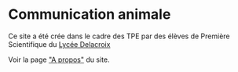 # Communication animale

Ce site a été crée dans le cadre des TPE par des élèves de Première Scientifique du [Lycée Delacroix](http://www.lycee-delacroix-maisons-alfort.fr/)

Voir la page ["A propos"](https://communicationanimale.github.io/about/) du site.
